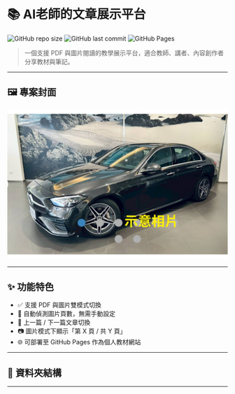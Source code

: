 # 📚 AI老師的文章展示平台

![GitHub repo size](https://img.shields.io/github/repo-size/chday169/ai-teacher-platform)
![GitHub last commit](https://img.shields.io/github/last-commit/chday169/ai-teacher-platform)
![GitHub Pages](https://img.shields.io/badge/Live-Demo-blue?logo=github)

> 一個支援 PDF 與圖片閱讀的教學展示平台，適合教師、講者、內容創作者分享教材與筆記。

---

## 🖼️ 專案封面

![封面預覽](assets/images/book1/page1.jpg)

---

## ✨ 功能特色

- ✅ 支援 PDF 與圖片雙模式切換
- 📄 自動偵測圖片頁數，無需手動設定
- 🔘 上一篇 / 下一篇文章切換
- 📷 圖片模式下顯示「第 X 頁 / 共 Y 頁」
- 🌐 可部署至 GitHub Pages 作為個人教材網站

---

## 📁 資料夾結構


---

